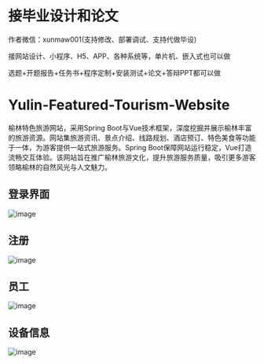 # 接毕业设计和论文
作者微信：xunmaw001(支持修改、部署调试、支持代做毕设)

接网站设计、小程序、H5、APP、各种系统等，单片机、嵌入式也可以做

选题+开题报告+任务书+程序定制+安装测试+论文+答辩PPT都可以做
# Yulin-Featured-Tourism-Website
榆林特色旅游网站，采用Spring Boot与Vue技术框架，深度挖掘并展示榆林丰富的旅游资源。网站集旅游资讯、景点介绍、线路规划、酒店预订、特色美食等功能于一体，为游客提供一站式旅游服务。Spring Boot保障网站运行稳定，Vue打造流畅交互体验。该网站旨在推广榆林旅游文化，提升旅游服务质量，吸引更多游客领略榆林的自然风光与人文魅力。
## 登录界面
![image](https://github.com/user-attachments/assets/c750b467-0130-4d11-97aa-e19b3ca33c63)
## 注册
![image](https://github.com/user-attachments/assets/f81f20a2-6031-4088-afdd-fa4bf7bf4727)
## 员工
![image](https://github.com/user-attachments/assets/a4a7e857-34c4-46be-814a-4c41c2166a3b)
## 设备信息
![image](https://github.com/user-attachments/assets/12d3a6df-da06-4458-8ea1-5e5ddb70bc1c)
